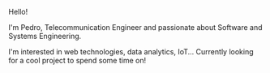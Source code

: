 Hello!

I'm Pedro, Telecommunication Engineer and passionate about Software and Systems Engineering.

I'm interested in web technologies, data analytics, IoT...
Currently looking for a cool project to spend some time on!

